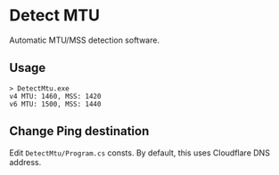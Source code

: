 # Detect MTU

Automatic MTU/MSS detection software.

## Usage

```
> DetectMtu.exe
v4 MTU: 1460, MSS: 1420
v6 MTU: 1500, MSS: 1440
```

## Change Ping destination

Edit `DetectMtu/Program.cs` consts.
By default, this uses Cloudflare DNS address.
